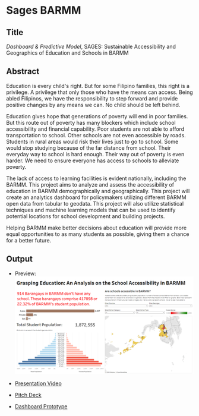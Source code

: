 # Sages BARMM

## Title

*Dashboard & Predictive Model*, SAGES: Sustainable Accessibility and Geographics of Education and Schools in BARMM

## Abstract

Education is every child's right. But for some Filipino families, this right is a privilege. A privilege that only those who have the means can access. Being abled Filipinos, we have the responsibility to step forward and provide positive changes by any means we can. No child should be left behind.

Education gives hope that generations of poverty will end in poor families. But this route out of poverty has many blockers which include school accessibility and financial capability. Poor students are not able to afford transportation to school. Other schools are not even accessible by roads. Students in rural areas would risk their lives just to go to school. Some would stop studying because of the far distance from school. Their everyday way to school is hard enough. Their way out of poverty is even harder. We need to ensure everyone has access to schools to alleviate poverty. 

The lack of access to learning facilities is evident nationally, including the BARMM. This project aims to analyze and assess the accessibility of education in BARMM demographically and geographically. This project will create an analytics dashboard for policymakers utilizing different BARMM open data from tabular to geodata. This project will also utilize statistical techniques and machine learning models that can be used to identify potential locations for school development and building projects.

Helping BARMM make better decisions about education will provide more equal opportunities to as many students as possible, giving them a chance for a better future.

## Output
* Preview: 
![alt text](./dashboard_preview.PNG "Dashboard")

* [Presentation Video](https://www.youtube.com/watch?v=hHW_6XvkzSM)
* [Pitch Deck](https://www.canva.com/design/DAETkfTyyMs/ZFWmHTW5kWI0kAIV1UiuRA/view)
* [Dashboard Prototype](https://public.tableau.com/profile/myra.saet8551#!/vizhome/BARMMEducv4/Dashboard1)